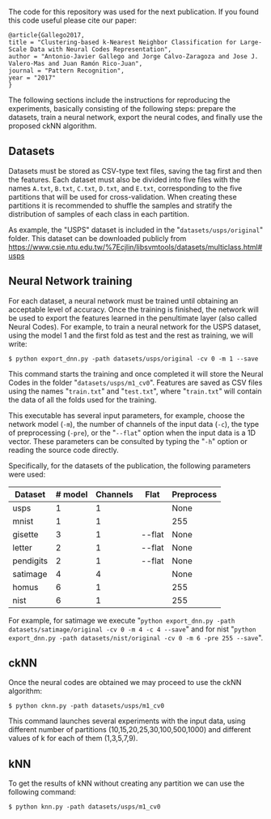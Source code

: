 
The code for this repository was used for the next publication. If you found this code useful please cite our paper:

```
@article{Gallego2017,
title = "Clustering-based k-Nearest Neighbor Classification for Large-Scale Data with Neural Codes Representation",
author = "Antonio-Javier Gallego and Jorge Calvo-Zaragoza and Jose J. Valero-Mas and Juan Ramón Rico-Juan",
journal = "Pattern Recognition",
year = "2017"
}
```

The following sections include the instructions for reproducing the experiments, basically consisting of the following steps: prepare the datasets, train a neural network, export the neural codes, and finally use the proposed ckNN algorithm.


## Datasets

Datasets must be stored as CSV-type text files, saving the tag first and then the features. Each dataset must also be divided into five files with the names `A.txt`, `B.txt`, `C.txt`, `D.txt`, and `E.txt`, corresponding to the five partitions that will be used for cross-validation. When creating these partitions it is recommended to shuffle the samples and stratify the distribution of samples of each class in each partition.

As example, the "USPS" dataset is included in the "`datasets/usps/original`" folder. This dataset can be downloaded publicly from https://www.csie.ntu.edu.tw/%7Ecjlin/libsvmtools/datasets/multiclass.html#usps



## Neural Network training

For each dataset, a neural network must be trained until obtaining an acceptable level of accuracy. Once the training is finished, the network will be used to export the features learned in the penultimate layer (also called Neural Codes). For example, to train a neural network for the USPS dataset, using the model 1 and the first fold as test and the rest as training, we will write:

```
$ python export_dnn.py -path datasets/usps/original -cv 0 -m 1 --save
```

This command starts the training and once completed it will store the Neural Codes in the folder "`datasets/usps/m1_cv0`". Features are saved as CSV files using the names "`train.txt`" and "`test.txt`", where "`train.txt`" will contain the data of all the folds used for the training.

This executable has several input parameters, for example, choose the network model (`-m`), the number of channels of the input data (`-c`), the type of preprocessing (`-pre`), or the "`--flat`" option when the input data is a 1D vector. These parameters can be consulted by typing the "`-h`" option or reading the source code directly.

Specifically, for the datasets of the publication, the following parameters were used:

| Dataset   | # model | Channels | Flat   | Preprocess |
| --------- | ------- | -------- | ------ | ---------- |
| usps      | 1       | 1        |        | None       |
| mnist     | 1       | 1        |        | 255        |
| gisette   | 3       | 1        | --flat | None       |
| letter    | 2       | 1        | --flat | None       |
| pendigits | 2       | 1        | --flat | None       |
| satimage  | 4       | 4        |        | None       |
| homus	    | 6       | 1        |        | 255        |
| nist	    | 6       | 1        |        | 255        |

For example, for satimage we execute "`python export_dnn.py -path datasets/satimage/original -cv 0 -m 4 -c 4 --save`" and for nist "`python export_dnn.py -path datasets/nist/original -cv 0 -m 6 -pre 255 --save`".



## ckNN

Once the neural codes are obtained we may proceed to use the ckNN algorithm:

```
$ python cknn.py -path datasets/usps/m1_cv0
```

This command launches several experiments with the input data, using different number of partitions (10,15,20,25,30,100,500,1000) and different values of k for each of them (1,3,5,7,9).



## kNN

To get the results of kNN without creating any partition we can use the following command:

```
$ python knn.py -path datasets/usps/m1_cv0
```
